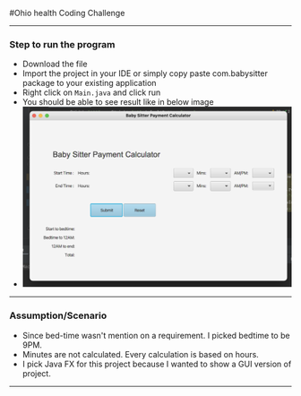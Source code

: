 #Ohio health Coding Challenge

***
### Step to run the program ###
* Download the file 
* Import the project in your IDE or simply copy paste com.babysitter package to your existing application
* Right click on `Main.java` and click run
* You should be able to see result like in below image
* ![plot](./output-image/output.png)
***
### Assumption/Scenario
* Since bed-time wasn't mention on a requirement. I picked bedtime to be 9PM. 
* Minutes are not calculated. Every calculation is based on hours.
* I pick Java FX for this project because I wanted to show a GUI version of project.
***
